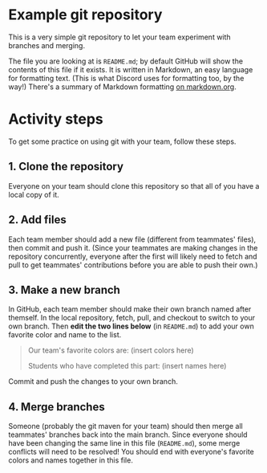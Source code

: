 # Example git repository

This is a very simple git repository to let your team experiment with branches
and merging.

The file you are looking at is `README.md`; by default GitHub will show the
contents of this file if it exists. It is written in Markdown, an easy language
for formatting text. (This is what Discord uses for formatting too, by the
way!) There's a summary of Markdown formatting
[on markdown.org](https://www.markdownguide.org/basic-syntax/).

# Activity steps

To get some practice on using git with your team, follow these steps.

## 1. Clone the repository

Everyone on your team should clone this repository so that all of you have a
local copy of it.

## 2. Add files

Each team member should add a new file (different from teammates' files), then
commit and push it. (Since your teammates are making changes in the repository
concurrently, everyone after the first will likely need to fetch and pull to
get teammates' contributions before you are able to push their own.)

## 3. Make a new branch

In GitHub, each team member should make their own branch named after themself.
In the local repository, fetch, pull, and checkout to switch to your own
branch. Then **edit the two lines below** (in `README.md`) to add your own
favorite color and name to the list.

> Our team's favorite colors are: (insert colors here)
> 
> Students who have completed this part: (insert names here)

Commit and push the changes to your own branch.

## 4. Merge branches

Someone (probably the git maven for your team) should then merge all teammates'
branches back into the main branch. Since everyone should have been changing
the same line in this file (`README.md`), some merge conflicts will need to be
resolved! You should end with everyone's favorite colors and names together in
this file.

